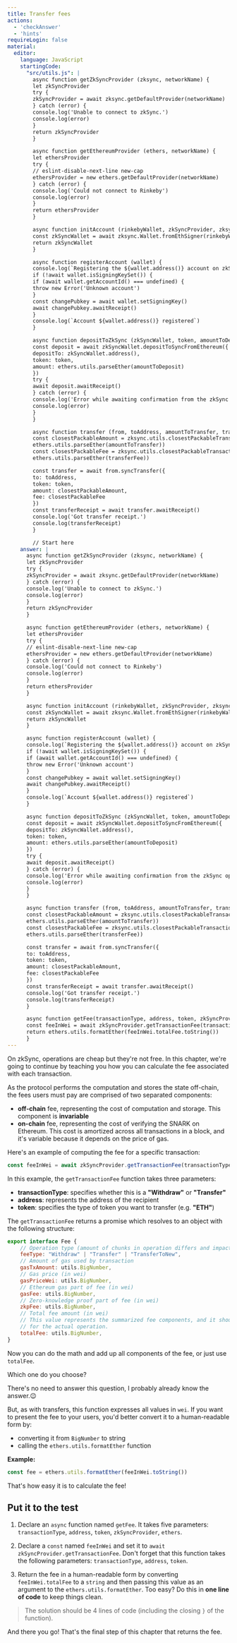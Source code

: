```yaml
---
title: Transfer fees
actions:
  - 'checkAnswer'
  - 'hints'
requireLogin: false
material:
  editor:
    language: JavaScript
    startingCode:
      "src/utils.js": |
        async function getZkSyncProvider (zksync, networkName) {
        let zkSyncProvider
        try {
        zkSyncProvider = await zksync.getDefaultProvider(networkName)
        } catch (error) {
        console.log('Unable to connect to zkSync.')
        console.log(error)
        }
        return zkSyncProvider
        }

        async function getEthereumProvider (ethers, networkName) {
        let ethersProvider
        try {
        // eslint-disable-next-line new-cap
        ethersProvider = new ethers.getDefaultProvider(networkName)
        } catch (error) {
        console.log('Could not connect to Rinkeby')
        console.log(error)
        }
        return ethersProvider
        }

        async function initAccount (rinkebyWallet, zkSyncProvider, zksync) {
        const zkSyncWallet = await zksync.Wallet.fromEthSigner(rinkebyWallet, zkSyncProvider)
        return zkSyncWallet
        }

        async function registerAccount (wallet) {
        console.log(`Registering the ${wallet.address()} account on zkSync`)
        if (!await wallet.isSigningKeySet()) {
        if (await wallet.getAccountId() === undefined) {
        throw new Error('Unknown account')
        }
        const changePubkey = await wallet.setSigningKey()
        await changePubkey.awaitReceipt()
        }
        console.log(`Account ${wallet.address()} registered`)
        }

        async function depositToZkSync (zkSyncWallet, token, amountToDeposit, ethers) {
        const deposit = await zkSyncWallet.depositToSyncFromEthereum({
        depositTo: zkSyncWallet.address(),
        token: token,
        amount: ethers.utils.parseEther(amountToDeposit)
        })
        try {
        await deposit.awaitReceipt()
        } catch (error) {
        console.log('Error while awaiting confirmation from the zkSync operators.')
        console.log(error)
        }
        }

        async function transfer (from, toAddress, amountToTransfer, transferFee, token, zksync, ethers) {
        const closestPackableAmount = zksync.utils.closestPackableTransactionAmount(
        ethers.utils.parseEther(amountToTransfer))
        const closestPackableFee = zksync.utils.closestPackableTransactionFee(
        ethers.utils.parseEther(transferFee))

        const transfer = await from.syncTransfer({
        to: toAddress,
        token: token,
        amount: closestPackableAmount,
        fee: closestPackableFee
        })
        const transferReceipt = await transfer.awaitReceipt()
        console.log('Got transfer receipt.')
        console.log(transferReceipt)
        }

        // Start here
    answer: |
      async function getZkSyncProvider (zksync, networkName) {
      let zkSyncProvider
      try {
      zkSyncProvider = await zksync.getDefaultProvider(networkName)
      } catch (error) {
      console.log('Unable to connect to zkSync.')
      console.log(error)
      }
      return zkSyncProvider
      }

      async function getEthereumProvider (ethers, networkName) {
      let ethersProvider
      try {
      // eslint-disable-next-line new-cap
      ethersProvider = new ethers.getDefaultProvider(networkName)
      } catch (error) {
      console.log('Could not connect to Rinkeby')
      console.log(error)
      }
      return ethersProvider
      }

      async function initAccount (rinkebyWallet, zkSyncProvider, zksync) {
      const zkSyncWallet = await zksync.Wallet.fromEthSigner(rinkebyWallet, zkSyncProvider)
      return zkSyncWallet
      }

      async function registerAccount (wallet) {
      console.log(`Registering the ${wallet.address()} account on zkSync`)
      if (!await wallet.isSigningKeySet()) {
      if (await wallet.getAccountId() === undefined) {
      throw new Error('Unknown account')
      }
      const changePubkey = await wallet.setSigningKey()
      await changePubkey.awaitReceipt()
      }
      console.log(`Account ${wallet.address()} registered`)
      }

      async function depositToZkSync (zkSyncWallet, token, amountToDeposit, ethers) {
      const deposit = await zkSyncWallet.depositToSyncFromEthereum({
      depositTo: zkSyncWallet.address(),
      token: token,
      amount: ethers.utils.parseEther(amountToDeposit)
      })
      try {
      await deposit.awaitReceipt()
      } catch (error) {
      console.log('Error while awaiting confirmation from the zkSync operators.')
      console.log(error)
      }
      }

      async function transfer (from, toAddress, amountToTransfer, transferFee, token, zksync, ethers) {
      const closestPackableAmount = zksync.utils.closestPackableTransactionAmount(
      ethers.utils.parseEther(amountToTransfer))
      const closestPackableFee = zksync.utils.closestPackableTransactionFee(
      ethers.utils.parseEther(transferFee))

      const transfer = await from.syncTransfer({
      to: toAddress,
      token: token,
      amount: closestPackableAmount,
      fee: closestPackableFee
      })
      const transferReceipt = await transfer.awaitReceipt()
      console.log('Got transfer receipt.')
      console.log(transferReceipt)
      }

      async function getFee(transactionType, address, token, zkSyncProvider, ethers) {
      const feeInWei = await zkSyncProvider.getTransactionFee(transactionType, address, token)
      return ethers.utils.formatEther(feeInWei.totalFee.toString())
      }
---
```


On zkSync, operations are cheap but they're not free. In this chapter, we're going to continue by teaching you how you can calculate the fee associated with each transaction.

As the protocol performs the computation and stores the state off-chain, the fees users must pay are comprised of two separated components:

* **off-chain** fee, representing the cost of computation and storage. This component is **invariable**
* **on-chain** fee, representing the cost of verifying the SNARK on Ethereum. This cost is amortized across all transactions in a block, and it's variable because it depends on the price of gas.


Here's an example of computing the fee for a specific transaction:

```JavaScript
const feeInWei = await zkSyncProvider.getTransactionFee(transactionType, address, token)
```

In this example, the `getTransactionFee` function takes three parameters:

  * **transactionType**: specifies whether this is a **"Withdraw"** or **"Transfer"**
  * **address**: represents the address of the recipient
  * **token**: specifies the type of token you want to transfer (e.g. **"ETH"**)

The `getTransactionFee` returns a promise which resolves to an object with the following structure:

```JavaScript
export interface Fee {
    // Operation type (amount of chunks in operation differs and impacts the total fee).
    feeType: "Withdraw" | "Transfer" | "TransferToNew",
    // Amount of gas used by transaction
    gasTxAmount: utils.BigNumber,
    // Gas price (in wei)
    gasPriceWei: utils.BigNumber,
    // Ethereum gas part of fee (in wei)
    gasFee: utils.BigNumber,
    // Zero-knowledge proof part of fee (in wei)
    zkpFee: utils.BigNumber,
    // Total fee amount (in wei)
    // This value represents the summarized fee components, and it should be used as a fee
    // for the actual operation.
    totalFee: utils.BigNumber,
}
```

Now you can do the math and add up all components of the fee, or just use `totalFee`.

Which one do you choose?

There's no need to answer this question, I probably already know the answer.😉

But, as with transfers, this function expresses all values in `wei`. If you want to present the fee to your users, you'd better convert it to a human-readable form by:

* converting it from `BigNumber` to string
* calling the `ethers.utils.formatEther` function

**Example:**

```JavaScript
const fee = ethers.utils.formatEther(feeInWei.toString())
```

That's how easy it is to calculate the fee!

## Put it to the test

1. Declare an `async` function named `getFee`. It takes five parameters: `transactionType`, `address`, `token`, `zkSyncProvider`, `ethers`.

2. Declare a `const` named `feeInWei` and set it to `await zkSyncProvider.getTransactionFee`. Don't forget that this function takes the following parameters: `transactionType`, `address`, `token`.

3. Return the fee in a human-readable form by converting `feeInWei.totalFee` to a `string` and then passing this value as an argument to the `ethers.utils.formatEther`. Too easy? Do this in **one line of code** to keep things clean.

> The solution should be 4 lines of code (including the closing `}` of the function).

And there you go! That's the final step of this chapter that returns the fee.
